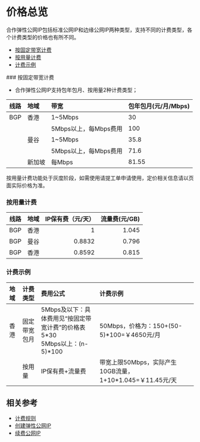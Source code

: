 # 价格总览

合作弹性公网IP包括标准公网IP和边缘公网IP两种类型，支持不同的计费类型，各个计费类型的价格也有所不同。

- [按固定带宽计费](Price-Overview#user-content-1)
- [按用量计费](Price-Overview#user-content-2)
- [计费示例](Price-Overview#user-content-3)

<div id="user-content-1"></div>
### 按固定带宽计费


- 合作弹性公网IP支持包年包月、按用量2种计费类型；


| 线路 | 地域 | 带宽  | 包年包月(元/月/Mbps) |
|:--|:--|:--|:---|
|BGP | 香港| 1~5Mbps | 30 |
| |  | 5Mbps以上，每Mbps费用 |100 |
| |曼谷  | 1~5Mbps |35.8 |
| |  | 5Mbps以上，每Mbps费用|71.6|
| | 新加坡 | 每Mbps| 81.55|


按用量计费功能处于灰度阶段，如需使用请提工单申请使用，定价相关信息请以页面实际价格为准。


<div id="user-content-2"></div>

### 按用量计费


| 线路 | 地域 | IP保有费（元/天） | 流量费(元/GB) |
|:---:|:---:| ---:| ---:|
| BGP | 香港| 1 | 1.045|
| BGP | 曼谷| 0.8832| 0.796|
| BGP | 香港| 0.8592| 0.815|


<div id="user-content-3"></div>


### 计费示例

| 地域 | 计费类型 | 费用公式 | 计费示例 |
|:---|:---|:---|:---|
| 香港 | 固定带宽包月 | 5Mbps及以下：具体费用见“按固定带宽计费”的价格表5*30 <br />5Mbps以上：(n-5)\*100 | 50Mbps，价格为：150+(50-5)\*100=￥4650元/月 |
|  | 按用量 | IP保有费+流量费 | 带宽上限50Mbps，实际产生10GB流量，1+10\*1.045=￥11.45元/天 |


## 相关参考

- [计费规则](Billing-Rules.md)
- [创建弹性公网IP](../Operation-Guide/Elastic-IP-Management/Create-Elastic-IP.md)
- [续费公网IP](../Operation-Guide/Elastic-IP-Management/Renew-Elastic-IP.md)

